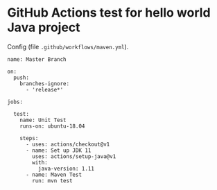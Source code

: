 # GitHub Actions test for hello world Java project

Config (file `.github/workflows/maven.yml`).

```
name: Master Branch

on:
  push:
    branches-ignore:
      - 'release*'

jobs:

  test:
    name: Unit Test
    runs-on: ubuntu-18.04

    steps:
      - uses: actions/checkout@v1
      - name: Set up JDK 11
        uses: actions/setup-java@v1
        with:
          java-version: 1.11
      - name: Maven Test
        run: mvn test
```

